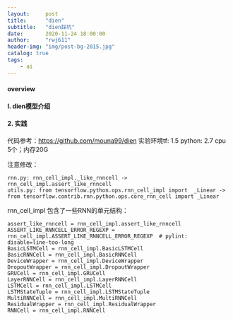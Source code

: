 ```yaml
---
layout:     post
title:      "dien"
subtitle:   "dien踩坑"
date:       2020-11-24 18:00:00
author:     "rwj611"
header-img: "img/post-bg-2015.jpg"
catalog: true
tags:
    - ai
---
```

<head>
    <script src="https://cdn.mathjax.org/mathjax/latest/MathJax.js?config=TeX-AMS-MML_HTMLorMML" type="text/javascript"></script>
    <script type="text/x-mathjax-config">
        MathJax.Hub.Config({
            tex2jax: {
            inlineMath: [['$', '$'], ['\\(', '\\)']]
            }
        });
    </script>
</head>

#### overview

#### l. dien模型介绍

#### 2. 实践

代码参考：https://github.com/mouna99/dien
实验环境tf: 1.5
python: 2.7
cpu 5个；内存20G

注意修改：
```
rnn.py: rnn_cell_impl._like_rnncell -> rnn_cell_impl.assert_like_rnncell
utils.py: from tensorflow.python.ops.rnn_cell_impl import  _Linear -> from tensorflow.contrib.rnn.python.ops.core_rnn_cell import _Linear
```

rnn_cell_impl 包含了一些RNN的单元结构：
```
assert_like_rnncell = rnn_cell_impl.assert_like_rnncell
ASSERT_LIKE_RNNCELL_ERROR_REGEXP = rnn_cell_impl.ASSERT_LIKE_RNNCELL_ERROR_REGEXP  # pylint: disable=line-too-long
BasicLSTMCell = rnn_cell_impl.BasicLSTMCell
BasicRNNCell = rnn_cell_impl.BasicRNNCell
DeviceWrapper = rnn_cell_impl.DeviceWrapper
DropoutWrapper = rnn_cell_impl.DropoutWrapper
GRUCell = rnn_cell_impl.GRUCell
LayerRNNCell = rnn_cell_impl.LayerRNNCell
LSTMCell = rnn_cell_impl.LSTMCell
LSTMStateTuple = rnn_cell_impl.LSTMStateTuple
MultiRNNCell = rnn_cell_impl.MultiRNNCell
ResidualWrapper = rnn_cell_impl.ResidualWrapper
RNNCell = rnn_cell_impl.RNNCell
```





